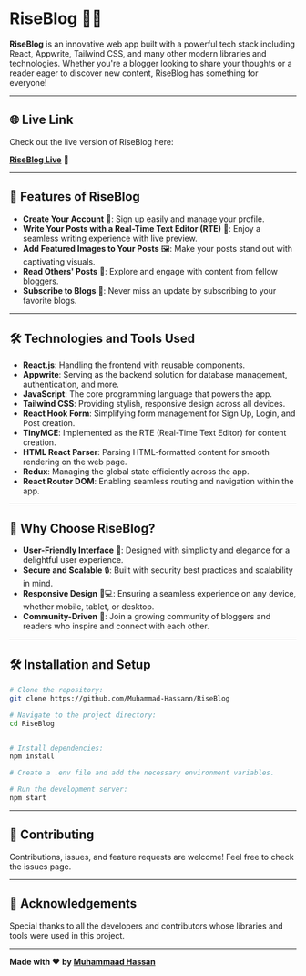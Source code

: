 # RiseBlog 📝✨

**RiseBlog** is an innovative web app built with a powerful tech stack including React, Appwrite, Tailwind CSS, and many other modern libraries and technologies. Whether you're a blogger looking to share your thoughts or a reader eager to discover new content, RiseBlog has something for everyone!

---

## 🌐 Live Link

Check out the live version of RiseBlog here:

[**RiseBlog Live**](https://your-live-link.com) 🚀

---

## 🌟 Features of RiseBlog

- **Create Your Account** 🔐: Sign up easily and manage your profile.
- **Write Your Posts with a Real-Time Text Editor (RTE)** 📝: Enjoy a seamless writing experience with live preview.
- **Add Featured Images to Your Posts** 🖼️: Make your posts stand out with captivating visuals.
- **Read Others' Posts** 📖: Explore and engage with content from fellow bloggers.
- **Subscribe to Blogs** 🔔: Never miss an update by subscribing to your favorite blogs.

---

## 🛠️ Technologies and Tools Used

- **React.js**: Handling the frontend with reusable components.
- **Appwrite**: Serving as the backend solution for database management, authentication, and more.
- **JavaScript**: The core programming language that powers the app.
- **Tailwind CSS**: Providing stylish, responsive design across all devices.
- **React Hook Form**: Simplifying form management for Sign Up, Login, and Post creation.
- **TinyMCE**: Implemented as the RTE (Real-Time Text Editor) for content creation.
- **HTML React Parser**: Parsing HTML-formatted content for smooth rendering on the web page.
- **Redux**: Managing the global state efficiently across the app.
- **React Router DOM**: Enabling seamless routing and navigation within the app.

---

## 🚀 Why Choose RiseBlog?

- **User-Friendly Interface** 🎉: Designed with simplicity and elegance for a delightful user experience.
- **Secure and Scalable** 🔒: Built with security best practices and scalability in mind.
- **Responsive Design** 📱💻: Ensuring a seamless experience on any device, whether mobile, tablet, or desktop.
- **Community-Driven** 🤝: Join a growing community of bloggers and readers who inspire and connect with each other.

---

## 🛠️ Installation and Setup
```bash
# Clone the repository:
git clone https://github.com/Muhammad-Hassann/RiseBlog

# Navigate to the project directory:
cd RiseBlog


# Install dependencies:
npm install

# Create a .env file and add the necessary environment variables.

# Run the development server:
npm start
```

---

## 🤝 Contributing
Contributions, issues, and feature requests are welcome! Feel free to check the issues page.

---

## 👏 Acknowledgements
Special thanks to all the developers and contributors whose libraries and tools were used in this project.

---

**Made with ❤️ by [Muhammaad Hassan](https://github.com/Muhammad-Hassann/RiseBlog)**

